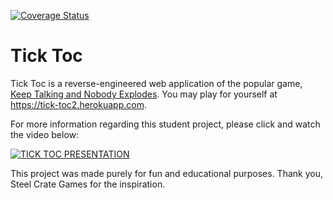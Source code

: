 [![Coverage Status](https://coveralls.io/repos/github/tick-toc/tick-toc2/badge.svg?branch=master)](https://coveralls.io/github/tick-toc/tick-toc2?branch=master)

# Tick Toc

Tick Toc is a reverse-engineered web application of the popular game, [Keep Talking and Nobody Explodes](https://keeptalkinggame.com/). You may play for yourself at <https://tick-toc2.herokuapp.com>.

For more information regarding this student project, please click and watch the video below:

[![TICK TOC PRESENTATION](https://img.youtube.com/vi/zgzjM1lHdI4/0.jpg)](https://www.youtube.com/watch?v=zgzjM1lHdI4&list=PLx0iOsdUOUmmL875tGLv6WKi_JSPzrrrQ&index=28&t=0s)

This project was made purely for fun and educational purposes. Thank you, Steel Crate Games for the inspiration.
